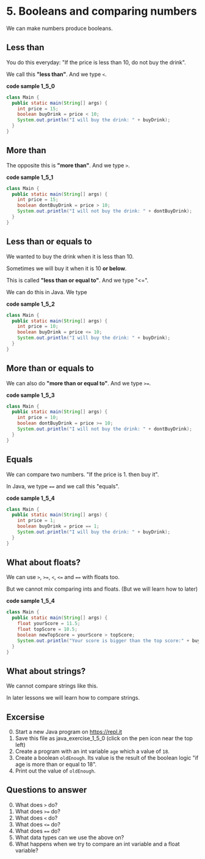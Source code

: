 # 5. Booleans and comparing numbers

We can make numbers produce booleans.

## Less than

You do this everyday: "If the price is less than 10, do not buy the drink".

We call this **"less than"**. And we type `<`. 

**code sample 1_5_0**
```java
class Main {
  public static main(String[] args) {
    int price = 15;
    boolean buyDrink = price < 10;
    System.out.println("I will buy the drink: " + buyDrink);
  }
}
```

## More than

The opposite this is **"more than"**. And we type `>`.

**code sample 1_5_1**
```java
class Main {
  public static main(String[] args) {
    int price = 15;
    boolean dontBuyDrink = price > 10;
    System.out.println("I will not buy the drink: " + dontBuyDrink);
  }
}
```

## Less than or equals to

We wanted to buy the drink when it is less than 10.

Sometimes we will buy it when it is 10 **or below**. 

This is called **"less than or equal to"**. And we type "<=".

We can do this in Java. We type 

**code sample 1_5_2**
```java
class Main {
  public static main(String[] args) {
    int price = 10;
    boolean buyDrink = price <= 10;
    System.out.println("I will buy the drink: " + buyDrink);
  }
}
```

## More than or equals to

We can also do **"more than or equal to"**. And we type `>=`.

**code sample 1_5_3**
```java
class Main {
  public static main(String[] args) {
    int price = 10;
    boolean dontBuyDrink = price >= 10;
    System.out.println("I will not buy the drink: " + dontBuyDrink);
  }
}
```

## Equals

We can compare two numbers. "If the price is 1. then buy it".

In Java, we type `==` and we call this "equals".

**code sample 1_5_4**
```java
class Main {
  public static main(String[] args) {
    int price = 1;
    boolean buyDrink = price == 1;
    System.out.println("I will buy the drink: " + buyDrink);
  }
}
```

## What about floats?

We can use `>`, `>=`, `<`, `<=` and `==` with floats too.

But we cannot mix comparing ints and floats. (But we will learn how to later)

**code sample 1_5_4**
```java
class Main {
  public static main(String[] args) {
    float yourScore = 11.5;
    float topScore = 10.5;
    boolean newTopScore = yourScore > topScore;
    System.out.println("Your score is bigger than the top score:" + buyDrink);
  }
}
```

## What about strings?

We cannot compare strings like this. 

In later lessons we will learn how to compare strings.

## Excersise

0. Start a new Java program on https://repl.it
0. Save this file as java_exercise_1_5_0 (click on the pen icon near the top left)
0. Create a program with an int variable `age` which a value of `18`.
0. Create a boolean `oldEnough`. Its value is the result of the boolean logic "if age is more than or equal to 18".
0. Print out the value of `oldEnough`.

## Questions to answer ##

0. What does `>` do?
0. What does `>=` do?
0. What does `<` do?
0. What does `<=` do?
0. What does `==` do?
0. What data types can we use the above on?
0. What happens when we try to compare an int variable and a float variable?
